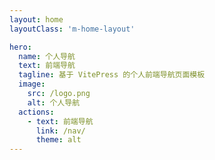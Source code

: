 ```yaml
---
layout: home
layoutClass: 'm-home-layout'

hero:
  name: 个人导航
  text: 前端导航
  tagline: 基于 VitePress 的个人前端导航页面模板
  image:
    src: /logo.png
    alt: 个人导航
  actions:
    - text: 前端导航
      link: /nav/
      theme: alt
---
```


<style>
/*爱的魔力转圈圈*/
.m-home-layout .image-src:hover {
  transform: translate(-50%, -50%) rotate(666turn);
  transition: transform 59s 1s cubic-bezier(0.3, 0, 0.8, 1);
}

.m-home-layout .details small {
  opacity: 0.8;
}

.m-home-layout .bottom-small {
  display: block;
  margin-top: 2em;
  text-align: right;
}
</style>

